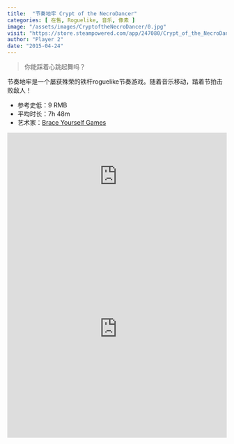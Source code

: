 ```yaml
---
title:  "节奏地牢 Crypt of the NecroDancer"
categories: [ 在售, Roguelike, 音乐, 像素 ]
image: "/assets/images/CryptoftheNecroDancer/0.jpg"
visit: "https://store.steampowered.com/app/247080/Crypt_of_the_NecroDancer/"
author: "Player 2"
date: "2015-04-24"
---
```


> 你能踩着心跳起舞吗？

节奏地牢是一个屡获殊荣的铁杆roguelike节奏游戏。随着音乐移动，踏着节拍击败敌人！

- 参考史低：9 RMB
- 平均时长：7h 48m
- 艺术家：[Brace Yourself Games](https://braceyourselfgames.com/)

<iframe src="https://store.steampowered.com/widget/247080/" frameborder="0" width="100%" height="200px"></iframe>

<iframe src="https://player.bilibili.com/player.html?aid=463651733&bvid=BV1aL411G7NF&cid=427749669&page=1&danmaku=1" allowfullscreen="allowfullscreen" width="100%" height="500" scrolling="no" frameborder="0" sandbox="allow-top-navigation allow-same-origin allow-forms allow-scripts"></iframe>